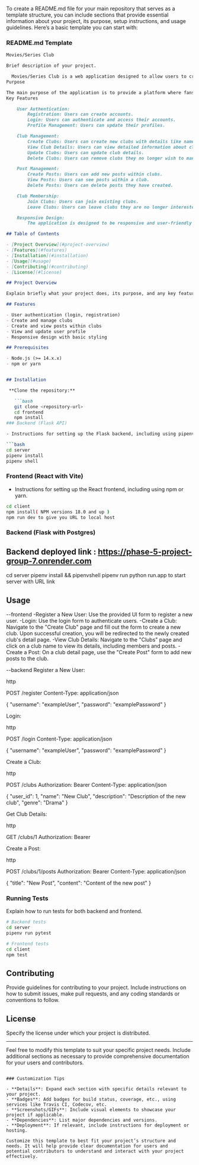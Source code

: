 To create a README.md file for your main repository that serves as a template structure, you can include sections that provide essential information about your project, its purpose, setup instructions, and usage guidelines. Here’s a basic template you can start with:

### README.md Template

```markdown
Movies/Series Club

Brief description of your project.

  Movies/Series Club is a web application designed to allow users to create and manage clubs centered around their favorite movies and series. Users can join clubs, create posts about their interests, and interact with other members.
Purpose

The main purpose of the application is to provide a platform where fans of movies and series can gather, share their thoughts, and engage with like-minded individuals in a structured and interactive environment.
Key Features

    User Authentication:
        Registration: Users can create accounts.
        Login: Users can authenticate and access their accounts.
        Profile Management: Users can update their profiles.

    Club Management:
        Create Clubs: Users can create new clubs with details like name, description, and genre.
        View Club Details: Users can view detailed information about clubs, including members and posts.
        Update Clubs: Users can update club details.
        Delete Clubs: Users can remove clubs they no longer wish to manage.

    Post Management:
        Create Posts: Users can add new posts within clubs.
        View Posts: Users can see posts within a club.
        Delete Posts: Users can delete posts they have created.

    Club Membership:
        Join Clubs: Users can join existing clubs.
        Leave Clubs: Users can leave clubs they are no longer interested in.

    Responsive Design:
        The application is designed to be responsive and user-friendly on various devices, including desktops, tablets, and smartphones.

## Table of Contents

- [Project Overview](#project-overview)
- [Features](#features)
- [Installation](#installation)
- [Usage](#usage)
- [Contributing](#contributing)
- [License](#license)

## Project Overview

Explain briefly what your project does, its purpose, and any key features.

## Features

- User authentication (login, registration)
- Create and manage clubs
- Create and view posts within clubs
- View and update user profile
- Responsive design with basic styling

## Prerequisites

- Node.js (>= 14.x.x)
- npm or yarn


## Installation

 **Clone the repository:**

   ```bash
   git clone <repository-url>
   cd frontend
   npm install
### Backend (Flask API)

- Instructions for setting up the Flask backend, including using pipenv.

```bash
cd server
pipenv install
pipenv shell
```

### Frontend (React with Vite)

- Instructions for setting up the React frontend, including using npm or yarn.

```bash
cd client
npm install( NPM versions 18.0 and up )
npm run dev to give you URL to local host
```
### Backend (Flask with Postgres)

 ## Backend deployed link : https://phase-5-project-group-7.onrender.com
 
cd server
pipenv install && pipenvshell
pipenv run python run.app to start server with URL link

## Usage

--frontend
-Register a New User:
Use the provided UI form to register a new user.
-Login:
Use the login form to authenticate users.
-Create a Club:
Navigate to the "Create Club" page and fill out the form to create a new club. Upon successful creation, you will be redirected to the newly created club's detail page.
-View Club Details:
Navigate to the "Clubs" page and click on a club name to view its details, including members and posts.
-Create a Post:
On a club detail page, use the "Create Post" form to add new posts to the club.

--backend
Register a New User:

http

POST /register
Content-Type: application/json

{
  "username": "exampleUser",
  "password": "examplePassword"
}

Login:

http

POST /login
Content-Type: application/json

{
  "username": "exampleUser",
  "password": "examplePassword"
}

Create a Club:

http

POST /clubs
Authorization: Bearer <your-auth-token>
Content-Type: application/json

{
  "user_id": 1,
  "name": "New Club",
  "description": "Description of the new club",
  "genre": "Drama"
}

Get Club Details:

http

GET /clubs/1
Authorization: Bearer <your-auth-token>

Create a Post:

http

POST /clubs/1/posts
Authorization: Bearer <your-auth-token>
Content-Type: application/json

{
  "title": "New Post",
  "content": "Content of the new post"
}



### Running Tests

Explain how to run tests for both backend and frontend.

```bash
# Backend tests
cd server
pipenv run pytest

# Frontend tests
cd client
npm test
```

## Contributing

Provide guidelines for contributing to your project. Include instructions on how to submit issues, make pull requests, and any coding standards or conventions to follow.

## License

Specify the license under which your project is distributed.

---

Feel free to modify this template to suit your specific project needs. Include additional sections as necessary to provide comprehensive documentation for your users and contributors.
```

### Customization Tips

- **Details**: Expand each section with specific details relevant to your project.
- **Badges**: Add badges for build status, coverage, etc., using services like Travis CI, Codecov, etc.
- **Screenshots/GIFs**: Include visual elements to showcase your project if applicable.
- **Dependencies**: List major dependencies and versions.
- **Deployment**: If relevant, include instructions for deployment or hosting.

Customize this template to best fit your project’s structure and needs. It will help provide clear documentation for users and potential contributors to understand and interact with your project effectively.
